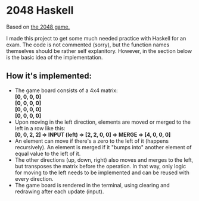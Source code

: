 # 2048 Haskell
Based on [the 2048 game.](http://2048game.com/)

I made this project to get some much needed practice with Haskell for an exam. The code is not commented (sorry), but the function names themselves should be rather self explanitory. However, in the section below is the basic idea of the implementation. 
## How it's implemented: 
* The game board consists of a 4x4 matrix: <br/> **[0, 0, 0, 0] <br/> [0, 0, 0, 0] <br/> [0, 0, 0, 0] <br/> [0, 0, 0, 0]**
* Upon moving in the left direction, elements are moved or merged to the left in a row like this: 
   <br/>     **[0, 0, 2, 2] => INPUT (left) => [2, 2, 0, 0] => MERGE => [4, 0, 0, 0]**
* An element can move if there's a zero to the left of it (happens recursively). An element is merged if it "bumps into" another element of equal value to the left of it.
* The other directions (up, down, right) also moves and merges to the left, but transposes the matrix before the operation. In that way, only logic for moving to the left needs to be implemented and can be reused with every direction.
* The game board is rendered in the terminal, using clearing and redrawing after each update (input).
